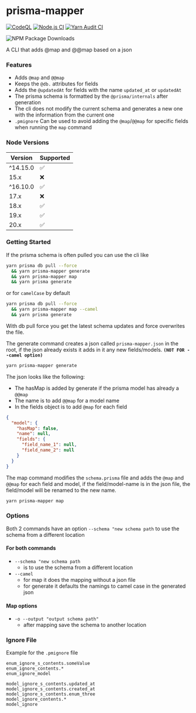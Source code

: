 # prisma-mapper

[![CodeQL](https://github.com/RaresAil/prisma-mapper/actions/workflows/codeql.yml/badge.svg?branch=master)](https://github.com/RaresAil/prisma-mapper/actions/workflows/codeql.yml)
[![Node.js CI](https://github.com/RaresAil/prisma-mapper/actions/workflows/node.js.yml/badge.svg)](https://github.com/RaresAil/prisma-mapper/actions/workflows/node.js.yml)
[![Yarn Audit CI](https://github.com/RaresAil/prisma-mapper/actions/workflows/audit.yml/badge.svg)](https://github.com/RaresAil/prisma-mapper/actions/workflows/audit.yml)

![NPM Package Downloads](https://badgen.net/npm/dm/prisma-mapper)

A CLI that adds @map and @@map based on a json

### Features

- Adds `@map` and `@@map`
- Keeps the `@db.` attributes for fields
- Adds the `@updatedAt` for fields with the name `updated_at` or `updatedAt`
- The prisma schema is formatted by the `@prisma/internals` after generation
- The cli does not modify the current schema and generates a new one with the information from the current one
- `.pmignore` Can be used to avoid adding the `@map`/`@@map` for specific fields when running the `map` command

### Node Versions

| Version  | Supported |
| -------- | --------- |
| ^14.15.0 | ✅        |
| 15.x     | ❌        |
| ^16.10.0 | ✅        |
| 17.x     | ❌        |
| 18.x     | ✅        |
| 19.x     | ✅        |
| 20.x     | ✅        |

### Getting Started

If the prisma schema is often pulled you can use the cli like

```bash
yarn prisma db pull --force
  && yarn prisma-mapper generate
  && yarn prisma-mapper map
  && yarn prisma generate
```

or for `camelCase` by default

```bash
yarn prisma db pull --force
  && yarn prisma-mapper map --camel
  && yarn prisma generate
```

With db pull force you get the latest schema updates and
force overwrites the file.

The generate command creates a json called `prisma-mapper.json` in the root,
if the json already exists it adds in it any new fields/models. **`(NOT FOR --camel option)`**

```bash
yarn prisma-mapper generate
```

The json looks like the following:

- The hasMap is added by generate if the prisma model has already a `@@map`
- The name is to add `@@map` for a model name
- In the fields object is to add `@map` for each field

```json
{
  "model": {
    "hasMap": false,
    "name": null,
    "fields": {
      "field_name_1": null,
      "field_name_2": null
    }
  }
}
```

The map command modifies the `schema.prisma` file and adds the `@map` and `@@map`
for each field and model, if the field/model-name is in the json file, the
field/model will be renamed to the new name.

```bash
yarn prisma-mapper map
```

### Options

Both 2 commands have an option `--schema "new schema path` to use the schema from a different location

#### For both commands

- `--schema "new schema path`
  - is to use the schema from a different location
- `--camel`
  - for map it does the mapping without a json file
  - for generate it defaults the namings to camel case in the generated json

#### Map options

- `-o --output "output schema path"`
  - after mapping save the schema to another location

### Ignore File

Example for the `.pmignore` file

```pmignore
enum_ignore_s_contents.someValue
enum_ignore_contents.*
enum_ignore_model

model_ignore_s_contents.updated_at
model_ignore_s_contents.created_at
model_ignore_s_contents.enum_three
model_ignore_contents.*
model_ignore
```
